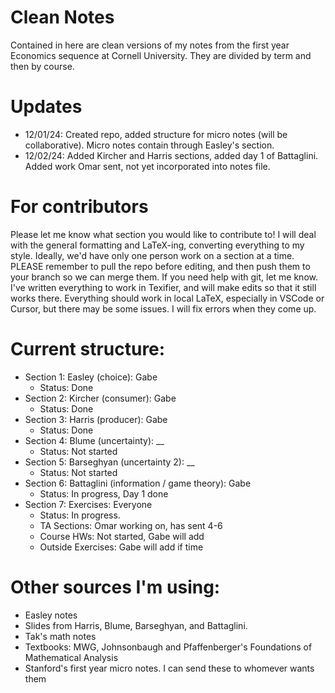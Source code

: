 # Clean Notes

Contained in here are clean versions of my notes from the first year Economics sequence at Cornell University. They are divided by term and then by course.

# Updates

- 12/01/24: Created repo, added structure for micro notes (will be collaborative). Micro notes contain through Easley's section.
- 12/02/24: Added Kircher and Harris sections, added day 1 of Battaglini. Added work Omar sent, not yet incorporated into notes file.

# For contributors

Please let me know what section you would like to contribute to! I will deal with the general formatting and LaTeX-ing, converting everything to my style. Ideally, we'd have only one person work on a section at a time. PLEASE remember to pull the repo before editing, and then push them to your branch so we can merge them. If you need help with git, let me know. I've written everything to work in Texifier, and will make edits so that it still works there. Everything should work in local LaTeX, especially in VSCode or Cursor, but there may be some issues. I will fix errors when they come up.

# Current structure:

- Section 1: Easley (choice): Gabe
    - Status: Done
- Section 2: Kircher (consumer): Gabe
    - Status: Done
- Section 3: Harris (producer): Gabe
    - Status: Done
- Section 4: Blume (uncertainty): __
    - Status: Not started
- Section 5: Barseghyan (uncertainty 2): __
    - Status: Not started
- Section 6: Battaglini (information / game theory): Gabe
    - Status: In progress, Day 1 done
- Section 7: Exercises: Everyone
    - Status: In progress. 
    - TA Sections: Omar working on, has sent 4-6
    - Course HWs: Not started, Gabe will add
    - Outside Exercises: Gabe will add if time

# Other sources I'm using: 

- Easley notes
- Slides from Harris, Blume, Barseghyan, and Battaglini.
- Tak's math notes
- Textbooks: MWG, Johnsonbaugh and Pfaffenberger's Foundations of Mathematical Analysis
- Stanford's first year micro notes. I can send these to whomever wants them